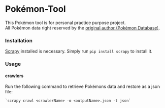 # Pokémon-Tool

This Pokémon tool is for personal practice purpose project.<br/>
All Pokémon data right reserved by the [original author (Pokémon Database)](http://pokemondb.net/).

### Installation

[Scrapy](http://scrapy.org/) installed is necessary. Simply run `pip install scrapy` to install it.

### Usage

#### crawlers

Run the following command to retrieve Pokémons data and restore as a json file:
	
	`scrapy crawl <crawlerName> -o <outputName>.json -t json`
